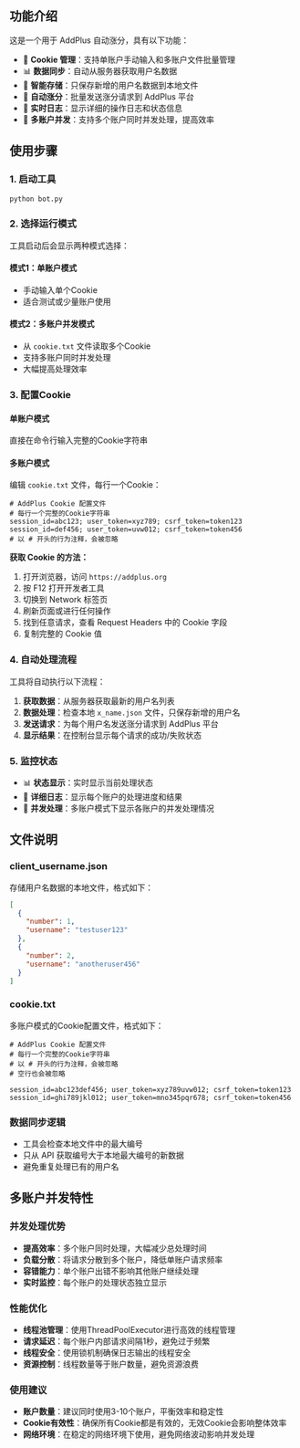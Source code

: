 ## 功能介绍

这是一个用于 AddPlus 自动涨分，具有以下功能：

- 🍪 **Cookie 管理**：支持单账户手动输入和多账户文件批量管理
- 📊 **数据同步**：自动从服务器获取用户名数据
- 💾 **智能存储**：只保存新增的用户名数据到本地文件
- 🚀 **自动涨分**：批量发送涨分请求到 AddPlus 平台
- 📝 **实时日志**：显示详细的操作日志和状态信息
- 🔄 **多账户并发**：支持多个账户同时并发处理，提高效率

## 使用步骤

### 1. 启动工具

```bash
python bot.py
```

### 2. 选择运行模式

工具启动后会显示两种模式选择：

#### 模式1：单账户模式
- 手动输入单个Cookie
- 适合测试或少量账户使用

#### 模式2：多账户并发模式
- 从 `cookie.txt` 文件读取多个Cookie
- 支持多账户同时并发处理
- 大幅提高处理效率

### 3. 配置Cookie

#### 单账户模式
直接在命令行输入完整的Cookie字符串

#### 多账户模式
编辑 `cookie.txt` 文件，每行一个Cookie：

```
# AddPlus Cookie 配置文件
# 每行一个完整的Cookie字符串
session_id=abc123; user_token=xyz789; csrf_token=token123
session_id=def456; user_token=uvw012; csrf_token=token456
# 以 # 开头的行为注释，会被忽略
```

**获取 Cookie 的方法：**
1. 打开浏览器，访问 `https://addplus.org`
2. 按 F12 打开开发者工具
3. 切换到 Network 标签页
4. 刷新页面或进行任何操作
5. 找到任意请求，查看 Request Headers 中的 Cookie 字段
6. 复制完整的 Cookie 值

### 4. 自动处理流程

工具将自动执行以下流程：

1. **获取数据**：从服务器获取最新的用户名列表
2. **数据处理**：检查本地 `x_name.json` 文件，只保存新增的用户名
3. **发送请求**：为每个用户名发送涨分请求到 AddPlus 平台
4. **显示结果**：在控制台显示每个请求的成功/失败状态

### 5. 监控状态

- 📊 **状态显示**：实时显示当前处理状态
- 📝 **详细日志**：显示每个账户的处理进度和结果
- 🔄 **并发处理**：多账户模式下显示各账户的并发处理情况

## 文件说明

### client_username.json

存储用户名数据的本地文件，格式如下：

```json
[
  {
    "number": 1,
    "username": "testuser123"
  },
  {
    "number": 2,
    "username": "anotheruser456"
  }
]
```

### cookie.txt

多账户模式的Cookie配置文件，格式如下：

```
# AddPlus Cookie 配置文件
# 每行一个完整的Cookie字符串
# 以 # 开头的行为注释，会被忽略
# 空行也会被忽略

session_id=abc123def456; user_token=xyz789uvw012; csrf_token=token123
session_id=ghi789jkl012; user_token=mno345pqr678; csrf_token=token456
```

### 数据同步逻辑

- 工具会检查本地文件中的最大编号
- 只从 API 获取编号大于本地最大编号的新数据
- 避免重复处理已有的用户名

## 多账户并发特性

### 并发处理优势

- **提高效率**：多个账户同时处理，大幅减少总处理时间
- **负载分散**：将请求分散到多个账户，降低单账户请求频率
- **容错能力**：单个账户出错不影响其他账户继续处理
- **实时监控**：每个账户的处理状态独立显示

### 性能优化

- **线程池管理**：使用ThreadPoolExecutor进行高效的线程管理
- **请求延迟**：每个账户内部请求间隔1秒，避免过于频繁
- **线程安全**：使用锁机制确保日志输出的线程安全
- **资源控制**：线程数量等于账户数量，避免资源浪费

### 使用建议

- **账户数量**：建议同时使用3-10个账户，平衡效率和稳定性
- **Cookie有效性**：确保所有Cookie都是有效的，无效Cookie会影响整体效率
- **网络环境**：在稳定的网络环境下使用，避免网络波动影响并发处理
